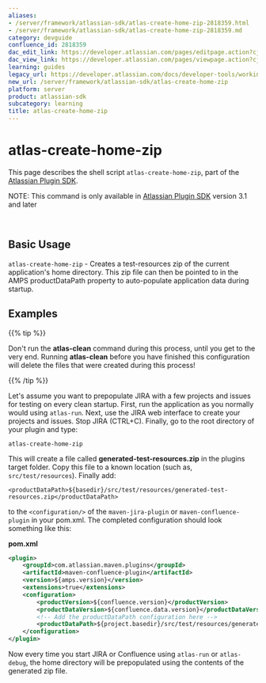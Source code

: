 ```yaml
---
aliases:
- /server/framework/atlassian-sdk/atlas-create-home-zip-2818359.html
- /server/framework/atlassian-sdk/atlas-create-home-zip-2818359.md
category: devguide
confluence_id: 2818359
dac_edit_link: https://developer.atlassian.com/pages/editpage.action?cjm=wozere&pageId=2818359
dac_view_link: https://developer.atlassian.com/pages/viewpage.action?cjm=wozere&pageId=2818359
learning: guides
legacy_url: https://developer.atlassian.com/docs/developer-tools/working-with-the-sdk/command-reference/atlas-create-home-zip
new_url: /server/framework/atlassian-sdk/atlas-create-home-zip
platform: server
product: atlassian-sdk
subcategory: learning
title: atlas-create-home-zip
---
```

# atlas-create-home-zip

This page describes the shell script `atlas-create-home-zip`, part of the [Atlassian Plugin SDK](/server/framework/atlassian-sdk/working-with-the-sdk).

NOTE: This command is only available in [Atlassian Plugin SDK](/server/framework/atlassian-sdk/working-with-the-sdk) version 3.1 and later

 

## Basic Usage

`atlas-create-home-zip` - Creates a test-resources zip of the current application's home directory. This zip file can then be pointed to in the AMPS productDataPath property to auto-populate application data during startup.

## Examples

{{% tip %}}

Don't run the **atlas-clean** command during this process, until you get to the very end. Running **atlas-clean** before you have finished this configuration will delete the files that were created during this process!

{{% /tip %}}

Let's assume you want to prepopulate JIRA with a few projects and issues for testing on every clean startup. First, run the application as you normally would using `atlas-run`. Next, use the JIRA web interface to create your projects and issues. Stop JIRA (CTRL+C). Finally, go to the root directory of your plugin and type:

    atlas-create-home-zip

This will create a file called **generated-test-resources.zip** in the plugins target folder. Copy this file to a known location (such as, `src/test/resources`). Finally add:

    <productDataPath>${basedir}/src/test/resources/generated-test-resources.zip</productDataPath>

to the `<configuration/>` of the `maven-jira-plugin` or `maven-confluence-plugin` in your pom.xml. The completed configuration should look something like this:

**pom.xml**

``` xml
<plugin>
    <groupId>com.atlassian.maven.plugins</groupId>
    <artifactId>maven-confluence-plugin</artifactId>
    <version>${amps.version}</version>
    <extensions>true</extensions>
    <configuration>
        <productVersion>${confluence.version}</productVersion>
        <productDataVersion>${confluence.data.version}</productDataVersion>
        <!-- Add the productDataPath configuration here -->
        <productDataPath>${project.basedir}/src/test/resources/generated-test-resources.zip</productDataPath>
    </configuration>
</plugin>
```

Now every time you start JIRA or Confluence using `atlas-run` or `atlas-debug`, the home directory will be prepopulated using the contents of the generated zip file.











































































































